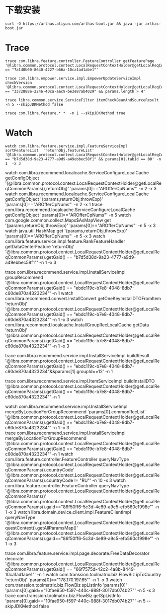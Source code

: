 # 下载安装

```
curl -O https://arthas.aliyun.com/arthas-boot.jar && java -jar arthas-boot.jar

```

# Trace

```
trace com.libra.feature.controller.FeatureController getFeaturePage '@libra.common.protocol.context.LocalRequestContextHolder@getLocalReqCommonParams().getGaid() == "7a1d0b00-8640-4227-b66a-10ca1ad1abe1"'

trace com.libra.empower.service.impl.EmpowerUpdateServiceImpl checkVersion '@libra.common.protocol.context.LocalRequestContextHolder@getLocalReqCommonParams().getGaid() == "3372888e-2246-40ca-aac9-be3e87ab4029" && params.length > 4'

trace libra.common.service.ServiceFilter itemCheckBeanAndSourceResult  -n 5 --skipJDKMethod false 
```
```
trace com.libra.feature.* *  -n 1 --skipJDKMethod true 
```

# Watch

```
watch com.libra.feature.service.impl.FeatureServiceImpl sortFeatureList  'returnObj.featureList' '@libra.common.protocol.context.LocalRequestContextHolder@getLocalReqCommonParams().getGaid() == "b7d5d38d-9a23-4777-a9d9-a49ebbec58f1" && params[0].tabId == 80' -n 1  -x 3 
```
watch com.libra.recommend.localcache.ServiceConfigureLocalCache getConfigObject '{@libra.common.protocol.context.LocalRequestContextHolder@getLocalReqCommonParams(),returnObj}' 'params[0]=="AROfferCpNums"'  -n 2  -x 3
watch com.libra.recommend.localcache.ServiceConfigureLocalCache getConfigObject '{params,returnObj,throwExp}'  'params[0]=="AROfferCpNums"'  -n 2  -x 1
trace com.libra.recommend.localcache.ServiceConfigureLocalCache getConfigObject 'params[0]=="AROfferCpNums"' -n 5
watch com.google.common.collect.Maps$AsMapView get '{params,returnObj,throwExp}'  'params[0]=="AROfferCpNums"' -n 5  -x 3
watch java.util.HashMap get '{params,returnObj,throwExp}' 'params[0]=="AROfferCpNums"' -n 5  -x 3
watch com.libra.feature.service.impl.feature.RankFeatureHandler getDataCenterFeature 'returnObj' '@libra.common.protocol.context.LocalRequestContextHolder@getLocalReqCommonParams().getGaid() == "b7d5d38d-9a23-4777-a9d9-a49ebbec58f1"' -n 1  -x 3

trace com.libra.recommend.service.impl.InstallServiceImpl groupRecommend '@libra.common.protocol.context.LocalRequestContextHolder@getLocalReqCommonParams().getGaid() == "ebdc119c-b7e8-4048-8db7-c60de870a4323234"' -n 1
watch com.libra.recommend.convert.InstallConvert getOneKeyInstallDTOFromItem  'returnObj' '@libra.common.protocol.context.LocalRequestContextHolder@getLocalReqCommonParams().getGaid() == "ebdc119c-b7e8-4048-8db7-c60de870a4323234"' -n 1 -x 3
watch com.libra.recommend.localcache.InstallGroupRecLocalCache getData 'returnObj' '@libra.common.protocol.context.LocalRequestContextHolder@getLocalReqCommonParams().getGaid() == "ebdc119c-b7e8-4048-8db7-c60de870a4323234"' -n 1 -x 3

trace com.libra.recommend.service.impl.InstallServiceImpl buildResult  '@libra.common.protocol.context.LocalRequestContextHolder@getLocalReqCommonParams().getGaid() == "ebdc119c-b7e8-4048-8db7-c60de870a4323234"&&params[1].groupId==12' -n 1

trace com.libra.recommend.service.impl.ItemServiceImpl buildInstallDTO '@libra.common.protocol.context.LocalRequestContextHolder@getLocalReqCommonParams().getGaid() == "ebdc119c-b7e8-4048-8db7-c60de870a4323234"' -n 1

watch com.libra.recommend.service.impl.InstallServiceImpl mergeByLocationForGroupRecommend 'params[0].commonRecList' '@libra.common.protocol.context.LocalRequestContextHolder@getLocalReqCommonParams().getGaid() == "ebdc119c-b7e8-4048-8db7-c60de870a4323234"'  -n 1  -x 3  
trace com.libra.recommend.service.impl.InstallServiceImpl mergeByLocationForGroupRecommend  '@libra.common.protocol.context.LocalRequestContextHolder@getLocalReqCommonParams().getGaid() == "ebdc119c-b7e8-4048-8db7-c60de870a4323234"'  -n 1
watch com.libra.feature.controller.FeatureController queryNavType '@libra.common.protocol.context.LocalRequestContextHolder@getLocalReqCommonParams().countryCode' '@libra.common.protocol.context.LocalRequestContextHolder@getLocalReqCommonParams().countryCode != "RU"'  -n 10  -x 3
watch com.libra.feature.controller.FeatureController queryNavType '@libra.common.protocol.context.LocalRequestContextHolder@getLocalReqCommonParams()' '@libra.common.protocol.context.LocalRequestContextHolder@getLocalReqCommonParams().gaid=="86f50ff6-5c3d-4e89-a9c5-efb560c1998e"'  -n 1  -x 3
watch libra.domain.device.client.impl.FeatureClientImpl queryNavType '@libra.common.protocol.context.LocalRequestContextHolder@getLocalRequestContext().getAllParamsMap()' '@libra.common.protocol.context.LocalRequestContextHolder@getLocalReqCommonParams().gaid=="86f50ff6-5c3d-4e89-a9c5-efb560c1998e"'  -n 1  -x 3

trace com.libra.feature.service.impl.page.decorate.FreeDataDecorator decorate '@libra.common.protocol.context.LocalRequestContextHolder@getLocalReqCommonParams().getGaid() == "66f7575d-42c2-4a8b-8449-10ca1ad1abe1"'  -n 1
watch com.transsion.toolmatrix.biz.FlowBiz ipToCountry 'returnObj' 'params[0]=="178.170.197.65"'  -n 1  -x 3
watch com.transsion.toolmatrix.biz.FlowBiz spListInfo 'params[0]' 'params[0].gaid=="10fae950-f597-440c-988f-3017db074b27"'  -n 5  -x 3
trace com.transsion.toolmatrix.biz.FlowBiz getSpListInfo 'params[0].gaid=="10fae950-f597-440c-988f-3017db074b27"' -n 5 --skipJDKMethod false 